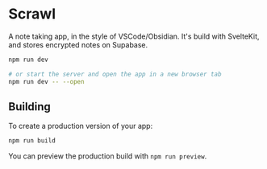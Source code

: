 # Scrawl

A note taking app, in the style of VSCode/Obsidian. It's build with SvelteKit, and stores encrypted notes on Supabase.

```bash
npm run dev

# or start the server and open the app in a new browser tab
npm run dev -- --open
```

## Building

To create a production version of your app:

```bash
npm run build
```

You can preview the production build with `npm run preview`.
